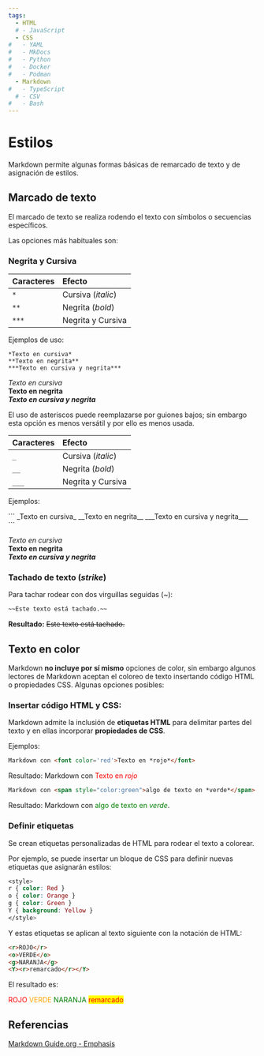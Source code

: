 ```yaml
---
tags:
  - HTML
  # - JavaScript
  - CSS
#   - YAML
#   - MkDocs
#   - Python
#   - Docker
#   - Podman
  - Markdown
#   - TypeScript
  # - CSV
#   - Bash
---
```



# Estilos


Markdown permite algunas formas básicas de remarcado de texto y de asignación de estilos.


## Marcado de texto

El marcado de texto se realiza rodendo el texto con símbolos o secuencias específicos.

Las opciones más habituales son:

### Negrita y Cursiva


|Caracteres| Efecto |
|:---|:---|
|`*`| Cursiva (*italic*)|
|`**`|Negrita (*bold*)|
|`***`|Negrita y Cursiva|

Ejemplos de uso:


<div class="grid" markdown>


```
*Texto en cursiva*  
**Texto en negrita**  
***Texto en cursiva y negrita***   
```

*Texto en cursiva*    
**Texto en negrita**     
***Texto en cursiva y negrita***      

</div>


El uso de asteriscos puede reemplazarse por guiones bajos; 
sin embargo esta opción es menos versátil 
y por ello es menos usada.


|Caracteres| Efecto |
|:---|:---|
|`_`| Cursiva (*italic*)|
|`__`|Negrita (*bold*)|
|`___`|Negrita y Cursiva|

Ejemplos:

<div class="grid" markdown>
```
_Texto en cursiva_
__Texto en negrita__
___Texto en cursiva y negrita___
```

_Texto en cursiva_    
__Texto en negrita__   
___Texto en cursiva y negrita___    
</div>


### Tachado de texto (*strike*)

Para tachar rodear con dos virguillas seguidas (~):

```md title="tachado"
~~Este texto está tachado.~~
```

**Resultado:** ~~Este texto está tachado.~~




## Texto en color

Markdown **no incluye por sí mismo** opciones de color, sin embargo algunos lectores de Markdown aceptan el coloreo de texto insertando código HTML o propiedades CSS. Algunas opciones posibles:

### Insertar código HTML y CSS:

Markdown admite la inclusión de **etiquetas HTML**
para delimitar partes del texto 
y en ellas incorporar **propiedades de CSS**.

Ejemplos:
```html title="Etiquetas HTML - Propiedades CSS"
Markdown con <font color='red'>Texto en *rojo*</font>
```
Resultado: Markdown con <font color='red'>Texto en *rojo*</font>
```html
Markdown con <span style="color:green">algo de texto en *verde*</span>.
```
Resultado: Markdown con <span style="color:green">algo de texto en *verde*</span>.

### Definir etiquetas

Se crean etiquetas personalizadas  de HTML para rodear el texto a colorear. 

Por ejemplo, se puede insertar un bloque de CSS para definir nuevas etiquetas que asignarán estilos:
```css title="tags de estilo - definición"
<style>
r { color: Red } 
o { color: Orange }
g { color: Green }
Y { background: Yellow }
</style>
```
Y estas etiquetas se aplican al texto siguiente 
con la notación de HTML:
```html  title="tags de estilo - uso"
<r>ROJO</r>
<o>VERDE</o> 
<g>NARANJA</g> 
<Y><r>remarcado</r></Y> 
```
El resultado es:
<style>
r { color: Red } 
o { color: Orange }
g { color: Green }
Y { background: Yellow }
</style>
<r>ROJO</r>
<o>VERDE</o> 
<g>NARANJA</g> 
<Y><r>remarcado</r></Y>   



## Referencias

[Markdown Guide.org - Emphasis](https://www.markdownguide.org/basic-syntax/#emphasis)